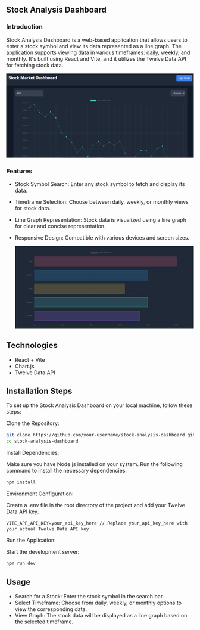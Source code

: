 ## Stock Analysis Dashboard

### Introduction

Stock Analysis Dashboard is a web-based application that allows users to enter a stock symbol and view its data represented as a line graph. The application supports viewing data in various timeframes: daily, weekly, and monthly. It's built using React and Vite, and it utilizes the Twelve Data API for fetching stock data.

![Alt text](image-2.png)

### Features

- Stock Symbol Search: Enter any stock symbol to fetch and display its data.
- Timeframe Selection: Choose between daily, weekly, or monthly views for stock data.
- Line Graph Representation: Stock data is visualized using a line graph for clear and concise representation.
- Responsive Design: Compatible with various devices and screen sizes.

  ![Alt text](image-1.png)

## Technologies

- React + Vite
- Chart.js
- Twelve Data API

## Installation Steps

To set up the Stock Analysis Dashboard on your local machine, follow these steps:

Clone the Repository:

```bash
git clone https://github.com/your-username/stock-analysis-dashboard.git
cd stock-analysis-dashboard
```

Install Dependencies:

Make sure you have Node.js installed on your system. Run the following command to install the necessary dependencies:

```bash
npm install
```

Environment Configuration:

Create a .env file in the root directory of the project and add your Twelve Data API key:

```env
VITE_APP_API_KEY=your_api_key_here // Replace your_api_key_here with your actual Twelve Data API key.
```

Run the Application:

Start the development server:

```bash
npm run dev
```

## Usage

- Search for a Stock: Enter the stock symbol in the search bar.
- Select Timeframe: Choose from daily, weekly, or monthly options to view the corresponding data.
- View Graph: The stock data will be displayed as a line graph based on the selected timeframe.
